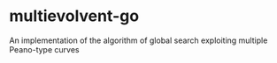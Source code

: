 # multievolvent-go
An implementation of the algorithm of global search exploiting multiple Peano-type curves
